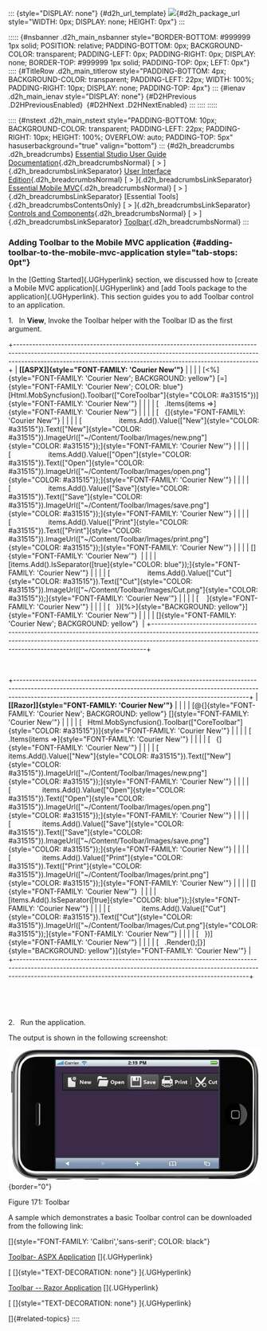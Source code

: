 ::: {style="DISPLAY: none"}
[](ms-xhelp:///?Id=d2h_url_template){#d2h_url_template} ![](!package_url!){#d2h_package_url style="WIDTH: 0px; DISPLAY: none; HEIGHT: 0px"}
:::

::::: {#nsbanner .d2h_main_nsbanner style="BORDER-BOTTOM: #999999 1px solid; POSITION: relative; PADDING-BOTTOM: 0px; BACKGROUND-COLOR: transparent; PADDING-LEFT: 0px; PADDING-RIGHT: 0px; DISPLAY: none; BORDER-TOP: #999999 1px solid; PADDING-TOP: 0px; LEFT: 0px"}
:::: {#TitleRow .d2h_main_titlerow style="PADDING-BOTTOM: 4px; BACKGROUND-COLOR: transparent; PADDING-LEFT: 22px; WIDTH: 100%; PADDING-RIGHT: 10px; DISPLAY: none; PADDING-TOP: 4px"}
::: {#ienav .d2h_main_ienav style="DISPLAY: none"}
[](ms-xhelp:///?Id=6c5f0bf5-7ca8-4362-8f46-87fb8af9dd00){#D2HPrevious .D2HPreviousEnabled}  [](ms-xhelp:///?Id=3b221572-0c7b-456a-9782-fc327889a1dd){#D2HNext .D2HNextEnabled}
:::
::::
:::::

:::: {#nstext .d2h_main_nstext style="PADDING-BOTTOM: 10px; BACKGROUND-COLOR: transparent; PADDING-LEFT: 22px; PADDING-RIGHT: 10px; HEIGHT: 100%; OVERFLOW: auto; PADDING-TOP: 5px" hasuserbackground="true" valign="bottom"}
::: {#d2h_breadcrumbs .d2h_breadcrumbs}
[Essential Studio User Guide Documentation](ms-xhelp:///?Id=12457748-09e3-4d74-a240-8e049cedf030){.d2h_breadcrumbsNormal} [ \> ]{.d2h_breadcrumbsLinkSeparator} [User Interface Edition](ms-xhelp:///?Id=c29296b7-531c-413b-a0ec-488ca1f7f669){.d2h_breadcrumbsNormal} [ \> ]{.d2h_breadcrumbsLinkSeparator} [Essential Mobile MVC](ms-xhelp:///?Id=74df42e3-5434-4590-9be6-3ae2f911cbbc){.d2h_breadcrumbsNormal} [ \> ]{.d2h_breadcrumbsLinkSeparator} [Essential Tools]{.d2h_breadcrumbsContentsOnly} [ \> ]{.d2h_breadcrumbsLinkSeparator} [Controls and Components](ms-xhelp:///?Id=143afae1-3f83-4d32-9bfa-92ed7022a696){.d2h_breadcrumbsNormal} [ \> ]{.d2h_breadcrumbsLinkSeparator} [Toolbar](ms-xhelp:///?Id=6c5f0bf5-7ca8-4362-8f46-87fb8af9dd00){.d2h_breadcrumbsNormal}
:::

### Adding Toolbar to the Mobile MVC application {#adding-toolbar-to-the-mobile-mvc-application style="tab-stops: 0pt"}

In the [Getting Started]{.UGHyperlink} section, we discussed how to [create a Mobile MVC application]{.UGHyperlink} and [add Tools package to the application]{.UGHyperlink}. This section guides you to add Toolbar control to an application.

1.   In **View**, Invoke the Toolbar helper with the Toolbar ID as the first argument.

+----------------------------------------------------------------------------------------------------------------------------------------------------------------------------------------------------------------------------------------+
| **[\[ASPX\]]{style="FONT-FAMILY: 'Courier New'"}**                                                                                                                                                                                     |
|                                                                                                                                                                                                                                        |
| [\<%]{style="FONT-FAMILY: 'Courier New'; BACKGROUND: yellow"} [=]{style="FONT-FAMILY: 'Courier New'; COLOR: blue"} [Html.MobSyncfusion().Toolbar([\"CoreToolbar\"]{style="COLOR: #a31515"})]{style="FONT-FAMILY: 'Courier New'"}       |
|                                                                                                                                                                                                                                        |
| [   .Items(items =\>]{style="FONT-FAMILY: 'Courier New'"}                                                                                                                                                                              |
|                                                                                                                                                                                                                                        |
| [   {]{style="FONT-FAMILY: 'Courier New'"}                                                                                                                                                                                             |
|                                                                                                                                                                                                                                        |
| [                   items.Add().Value([\"New\"]{style="COLOR: #a31515"}).Text([\"New\"]{style="COLOR: #a31515"}).ImageUrl([\"\~/Content/Toolbar/Images/new.png\"]{style="COLOR: #a31515"});]{style="FONT-FAMILY: 'Courier New'"}       |
|                                                                                                                                                                                                                                        |
| [                   items.Add().Value([\"Open\"]{style="COLOR: #a31515"}).Text([\"Open\"]{style="COLOR: #a31515"}).ImageUrl([\"\~/Content/Toolbar/Images/open.png\"]{style="COLOR: #a31515"});]{style="FONT-FAMILY: 'Courier New'"}    |
|                                                                                                                                                                                                                                        |
| [                   items.Add().Value([\"Save\"]{style="COLOR: #a31515"}).Text([\"Save\"]{style="COLOR: #a31515"}).ImageUrl([\"\~/Content/Toolbar/Images/save.png\"]{style="COLOR: #a31515"});]{style="FONT-FAMILY: 'Courier New'"}    |
|                                                                                                                                                                                                                                        |
| [                   items.Add().Value([\"Print\"]{style="COLOR: #a31515"}).Text([\"Print\"]{style="COLOR: #a31515"}).ImageUrl([\"\~/Content/Toolbar/Images/print.png\"]{style="COLOR: #a31515"});]{style="FONT-FAMILY: 'Courier New'"} |
|                                                                                                                                                                                                                                        |
| []{style="FONT-FAMILY: 'Courier New'"}                                                                                                                                                                                                 |
|                                                                                                                                                                                                                                        |
| [items.Add().IsSeparator([true]{style="COLOR: blue"});]{style="FONT-FAMILY: 'Courier New'"}                                                                                                                                            |
|                                                                                                                                                                                                                                        |
| [                   items.Add().Value([\"Cut\"]{style="COLOR: #a31515"}).Text([\"Cut\"]{style="COLOR: #a31515"}).ImageUrl([\"\~/Content/Toolbar/Images/Cut.png\"]{style="COLOR: #a31515"});]{style="FONT-FAMILY: 'Courier New'"}       |
|                                                                                                                                                                                                                                        |
| [    ]{style="FONT-FAMILY: 'Courier New'"}                                                                                                                                                                                             |
|                                                                                                                                                                                                                                        |
| [   })[%\>]{style="BACKGROUND: yellow"}]{style="FONT-FAMILY: 'Courier New'"}                                                                                                                                                           |
|                                                                                                                                                                                                                                        |
| []{style="FONT-FAMILY: 'Courier New'; BACKGROUND: yellow"}                                                                                                                                                                             |
+----------------------------------------------------------------------------------------------------------------------------------------------------------------------------------------------------------------------------------------+

 

+-------------------------------------------------------------------------------------------------------------------------------------------------------------------------------------------------------------------------------------+
| **[\[Razor\]]{style="FONT-FAMILY: 'Courier New'"}**                                                                                                                                                                                 |
|                                                                                                                                                                                                                                     |
| [\@{]{style="FONT-FAMILY: 'Courier New'; BACKGROUND: yellow"} []{style="FONT-FAMILY: 'Courier New'"}                                                                                                                                |
|                                                                                                                                                                                                                                     |
| [   Html.MobSyncfusion().Toolbar([\"CoreToolbar\"]{style="COLOR: #a31515"})]{style="FONT-FAMILY: 'Courier New'"}                                                                                                                    |
|                                                                                                                                                                                                                                     |
| [   .Items(items =\>]{style="FONT-FAMILY: 'Courier New'"}                                                                                                                                                                           |
|                                                                                                                                                                                                                                     |
| [   {]{style="FONT-FAMILY: 'Courier New'"}                                                                                                                                                                                          |
|                                                                                                                                                                                                                                     |
| [                items.Add().Value([\"New\"]{style="COLOR: #a31515"}).Text([\"New\"]{style="COLOR: #a31515"}).ImageUrl([\"\~/Content/Toolbar/Images/new.png\"]{style="COLOR: #a31515"});]{style="FONT-FAMILY: 'Courier New'"}       |
|                                                                                                                                                                                                                                     |
| [                items.Add().Value([\"Open\"]{style="COLOR: #a31515"}).Text([\"Open\"]{style="COLOR: #a31515"}).ImageUrl([\"\~/Content/Toolbar/Images/open.png\"]{style="COLOR: #a31515"});]{style="FONT-FAMILY: 'Courier New'"}    |
|                                                                                                                                                                                                                                     |
| [                items.Add().Value([\"Save\"]{style="COLOR: #a31515"}).Text([\"Save\"]{style="COLOR: #a31515"}).ImageUrl([\"\~/Content/Toolbar/Images/save.png\"]{style="COLOR: #a31515"});]{style="FONT-FAMILY: 'Courier New'"}    |
|                                                                                                                                                                                                                                     |
| [                items.Add().Value([\"Print\"]{style="COLOR: #a31515"}).Text([\"Print\"]{style="COLOR: #a31515"}).ImageUrl([\"\~/Content/Toolbar/Images/print.png\"]{style="COLOR: #a31515"});]{style="FONT-FAMILY: 'Courier New'"} |
|                                                                                                                                                                                                                                     |
| []{style="FONT-FAMILY: 'Courier New'"}                                                                                                                                                                                              |
|                                                                                                                                                                                                                                     |
| [items.Add().IsSeparator([true]{style="COLOR: blue"});]{style="FONT-FAMILY: 'Courier New'"}                                                                                                                                         |
|                                                                                                                                                                                                                                     |
| [                items.Add().Value([\"Cut\"]{style="COLOR: #a31515"}).Text([\"Cut\"]{style="COLOR: #a31515"}).ImageUrl([\"\~/Content/Toolbar/Images/Cut.png\"]{style="COLOR: #a31515"});]{style="FONT-FAMILY: 'Courier New'"}       |
|                                                                                                                                                                                                                                     |
| [   })]{style="FONT-FAMILY: 'Courier New'"}                                                                                                                                                                                         |
|                                                                                                                                                                                                                                     |
| [   .Render();[}]{style="BACKGROUND: yellow"}]{style="FONT-FAMILY: 'Courier New'"}                                                                                                                                                  |
+-------------------------------------------------------------------------------------------------------------------------------------------------------------------------------------------------------------------------------------+

 

 

2.   Run the application.

The output is shown in the following screenshot:

![](ImagesExt/image103_240.jpg){border="0"}

Figure 171: Toolbar

A sample which demonstrates a basic Toolbar control can be downloaded from the following link:

[]{style="FONT-FAMILY: 'Calibri','sans-serif'; COLOR: black"} 

[Toolbar- ASPX Application](http://files2.syncfusion.com/support/ToolsMobileMvc/9.4.0.62/Toolbar/AspxApplication.zip) []{.UGHyperlink}

[ []{style="TEXT-DECORATION: none"} ]{.UGHyperlink} 

[Toolbar -- Razor Application](http://files2.syncfusion.com/support/ToolsMobileMvc/9.4.0.62/Toolbar/RazorApplication.zip) []{.UGHyperlink}

[ []{style="TEXT-DECORATION: none"} ]{.UGHyperlink} 

[]{#related-topics}
::::
